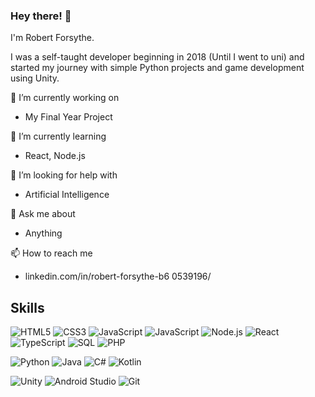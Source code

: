 ### Hey there! 👋
I'm Robert Forsythe.

I was a self-taught developer beginning in 2018 (Until I went to uni) and started my journey with simple Python projects and game development using Unity.

🔭 I’m currently working on
- My Final Year Project

🌱 I’m currently learning
- React, Node.js

🤔 I’m looking for help with
- Artificial Intelligence
  
💬 Ask me about
- Anything

📫 How to reach me
- linkedin.com/in/robert-forsythe-b6 0539196/

## Skills
![HTML5](https://img.shields.io/badge/HTML5-orange?style=flat-square&logo=html5)
![CSS3](https://img.shields.io/badge/CSS3-blue?style=flat-square&logo=css3)
![JavaScript](https://img.shields.io/badge/JavaScript-yellow?style=flat-square&logo=javascript&logoColor=black)
![JavaScript](https://img.shields.io/badge/Bootstrap-purple?style=flat-square&logo=javascript&logoColor=white)
![Node.js](https://img.shields.io/badge/Node.js-339933?style=flat-square&logo=node.js)
![React](https://img.shields.io/badge/React-61DAFB?style=flat-square&logo=react&logoColor=white)
![TypeScript](https://img.shields.io/badge/TypeScript-007ACC?style=flat-square&logo=typescript&logoColor=white)
![SQL](https://img.shields.io/badge/SQL-4479A1?style=flat-square&logo=microsoft-sql-server)
![PHP](https://img.shields.io/badge/PHP-777BB4?style=flat-square&logo=php)


![Python](https://img.shields.io/badge/Python-3776AB?style=flat-square&logo=python)
![Java](https://img.shields.io/badge/Java-007396?style=flat-square&logo=openjdk)
![C#](https://img.shields.io/badge/C%23-239120?style=flat-square&logo=csharp)
![Kotlin](https://img.shields.io/badge/Kotlin-0095D5?style=flat-square&logo=kotlin)


![Unity](https://img.shields.io/badge/Unity-000000?style=flat-square&logo=unity)
![Android Studio](https://img.shields.io/badge/Android_Studio-3DDC84?style=flat-square&logo=android-studio)
![Git](https://img.shields.io/badge/Git-F05032?style=flat-square&logo=git)





